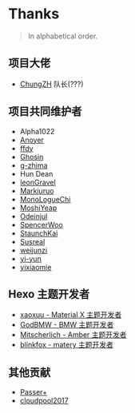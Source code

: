# Thanks

> In alphabetical order.

## 项目大佬

- [ChungZH](https://chungzh.cn/) 队长(???)

## 项目共同维护者

- Alpha1022
- [Anoyer](https://anoyer.cn/)
- [ffdy](https://ffdy.github.io/)
- [Ghosin](https://www.ghosin.com/)
- [g-zhima](https://g-zhima.github.io)
- Hun Dean
- [leonGravel](https://leongravel.com/)
- [Markjuruo](https://markjuruo.ooo/)
- [MonoLogueChi](https://www.xxwhite.com/)
- [MoshiYeap](https://junzhouliu.github.io/)
- [Odeinjul](http://odeinjul.github.io/)
- [SpencerWoo](https://spencerwoo.com/)
- [StaunchKai](https://staunchkai.com/)
- [Susreal](https://susreal.github.io/)
- [weijunzi](https://weijunzii.github.io/)
- [yi-yun](https://yi-yun.github.io/)
- [yixiaomie](https://daiwen.me/)


## Hexo 主题开发者

- [xaoxuu - Material X 主题开发者](https://xaoxuu.com/wiki/material-x/)
- [GodBMW - BMW 主题开发者](https://godbmw.com/)
- [Mitscherlich - Amber 主题开发者](https://mitscherlich.me/)
- [blinkfox - matery 主题开发者](https://blinkfox.github.io/)

## 其他贡献

- [Passer+](http://www.wrpotter.com)
- [cloudpool2017](https://github.com/cloudpool2017)
